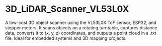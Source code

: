 # 3D_LiDAR_Scanner_VL53L0X
A low-cost 3D object scanner using the VL53L0X ToF sensor, ESP32, and stepper motors. It scans objects on a rotating turntable, captures distance data, converts it to (x, y, z) coordinates, and outputs a point cloud in a .txt file. Ideal for embedded systems and 3D mapping projects.
